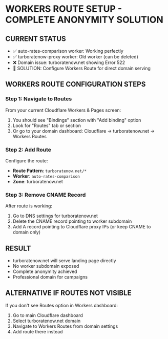 # WORKERS ROUTE SETUP - COMPLETE ANONYMITY SOLUTION

## CURRENT STATUS
- ✅ auto-rates-comparison worker: Working perfectly
- ✅ turboratenow-proxy worker: Old worker (can be deleted)
- ❌ Domain issue: turboratenow.net showing Error 522
- 🎯 SOLUTION: Configure Workers Route for direct domain serving

## WORKERS ROUTE CONFIGURATION STEPS

### Step 1: Navigate to Routes
From your current Cloudflare Workers & Pages screen:
1. You should see "Bindings" section with "Add binding" option
2. Look for "Routes" tab or section
3. Or go to your domain dashboard: Cloudflare → turboratenow.net → Workers Routes

### Step 2: Add Route
Configure the route:
- **Route Pattern**: `turboratenow.net/*`
- **Worker**: `auto-rates-comparison`
- **Zone**: turboratenow.net

### Step 3: Remove CNAME Record
After route is working:
1. Go to DNS settings for turboratenow.net
2. Delete the CNAME record pointing to worker subdomain
3. Add A record pointing to Cloudflare proxy IPs (or keep CNAME to domain only)

## RESULT
- turboratenow.net will serve landing page directly
- No worker subdomain exposed
- Complete anonymity achieved
- Professional domain for campaigns

## ALTERNATIVE IF ROUTES NOT VISIBLE
If you don't see Routes option in Workers dashboard:
1. Go to main Cloudflare dashboard
2. Select turboratenow.net domain
3. Navigate to Workers Routes from domain settings
4. Add route there instead